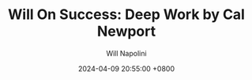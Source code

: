 ---
title: "Will On Success: Deep Work by Cal Newport"
author: Will Napolini
date: 2024-04-09 20:55:00 +0800
categories: [Mindset, Book-summaries]
tags:
  [
    deep-work,
    cal-newport,
    productivity,
    focus,
    concentration,
    distraction-free,
    work-life-balance,
    creative-thinking,
    time-management,
    flow-state,
    mindfulness,
    cognitive-load,
    mental-energy,
    professional-success,
    information-overload,
    focus-techniques,
    concentration-practices,
    work-habits,
    effective-work,
    high-performance,
    distraction-management,
    productivity-skills,
    cognitive-restoration
  ]
image: https://pbs.twimg.com/media/GO1kpsXWsAEGBc-?format=jpg&name=large
alt: "Will On Success: Deep Work by Cal Newport"
fallback:
  - 
  # Replace with the URL of your backup image
  -
  # Replace with the URL of your backup image
---